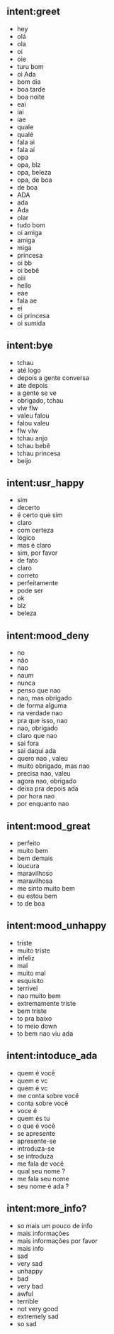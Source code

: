 ## intent:greet
- hey
- olá
- ola
- oi
- oie
- turu bom
- oi Ada
- bom dia
- boa tarde
- boa noite
- eai
- iai
- iae
- quale
- qualé
- fala ai
- fala aí
- opa
- opa, blz
- opa, beleza
- opa, de boa
- de boa
- ADA
- ada
- Ada
- olar
- tudo bom
- oi amiga
- amiga
- miga
- princesa
- oi bb
- oi bebê
- oiii
- hello
- eae
- fala ae
- ei
- oi princesa
- oi sumida

## intent:bye
- tchau
- até logo
- depois a gente conversa
- ate depois
- a gente se ve
- obrigado, tchau
- vlw flw
- valeu falou
- falou valeu
- flw vlw
- tchau anjo
- tchau bebê
- tchau princesa
- beijo

## intent:usr_happy
- sim
- decerto
- é certo que sim
- claro
- com certeza
- lógico
- mas é claro
- sim, por favor
- de fato
- claro
- correto
- perfeitamente
- pode ser
- ok
- blz
- beleza

## intent:mood_deny
- no
- não
- nao
- naum
- nunca
- penso que nao
- nao, mas obrigado
- de forma alguma
- na verdade nao
- pra que isso, nao
- nao, obrigado
- claro que nao
- sai fora
- sai daqui ada
- quero nao , valeu
- muito obrigado, mas nao
- precisa nao, valeu
- agora nao, obrigado
- deixa pra depois ada
- por hora nao
- por enquanto nao

## intent:mood_great
- perfeito
- muito bem
- bem demais
- loucura
- maravilhoso
- maravilhosa
- me sinto muito bem
- eu estou bem
- to de boa

## intent:mood_unhappy
- triste
- muito triste
- infeliz
- mal
- muito mal
- esquisito
- terrivel
- nao muito bem
- extremamente triste
- bem triste
- to pra baixo
- to meio down
- to bem nao viu ada 

## intent:intoduce_ada
- quem é você
- quem e vc
- quem é vc
- me conta sobre você
- conta sobre você
- voce é
- quem és tu
- o que é você
- se apresente
- apresente-se
- introduza-se
- se introduza
- me fala de você
- qual seu nome ?
- me fala seu nome
- seu nome é ada ?

## intent:more_info?
- so mais um pouco de info
- mais informações
- mais informações por favor
- mais info
- sad
- very sad
- unhappy
- bad
- very bad
- awful
- terrible
- not very good
- extremely sad
- so sad
